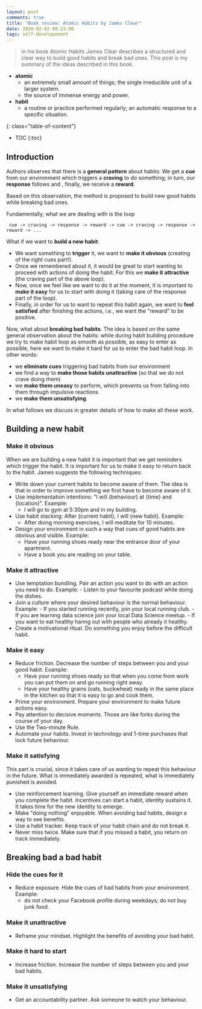 ```yaml
---
layout: post
comments: true
title: "Book review: Atomic Habits by James Clear"
date: 2020-02-02 00:23:00
tags: self-developement
---
```


> In his book Atomic Habits James Clear describes a structured and clear way to build good habits and break bad ones. This post is my summary of the ideas described in this book.

<!--more-->
- **atomic**
    - an extremely small amount of things; the single irreducible unit of a larger system.
    - the source of immense energy and power.
- **habit**
    - a routine or practice performed regularly; an automatic response to a specific situation.

{: class="table-of-content"}
* TOC
{:toc}


## Introduction

Authors observes that there is a **general pattern** about habits: We get a **cue** from our environment which triggers a **craving** to do something; in turn, our **response** follows and , finally, we receive a **reward**.

Based on this observation, the method is proposed to build new good habits while breaking bad ones.

Fundamentally, what we are dealing with is the loop

     cue -> craving -> response -> reward -> cue -> craving -> response -> reward -> ...

What if we want to **build a new habit**:
- We want something to **trigger** it, we want to **make it obvious** (creating of the right cues part!).
- Once we remembered about it, it would be great to start wanting to proceed with actions of doing the habit. For this we **make it attractive** (the craving part of the above loop).
- Now, once we feel like we want to do it at the moment, it is important to **make it easy** for us to start with doing it (taking care of the response part of the loop).
- Finally, in order for us to want to repeat this habit again, we want to **feel satisfied** after finishing the actions, i.e., we want the "reward" to be positive.

Now, what about **breaking bad habits**. The idea is based on the same general observation about the habits: while during habit building procedure we try to make habit loop as smooth as possible, as easy to enter as possible, here we want to make it hard for us to enter the bad habit loop. In other words:
- we **eliminate cues** triggering bad habits from our environment
- we find a way to **make those habits unattractive** (so that we do not crave doing them)
- we **make them uneasy** to perform, which prevents us from falling into them through impulsive reactions
- we **make them unsatisfying**.

In what follows we discuss in greater details of how to make all these work.

## Building a new habit
### Make it obvious
When we are building a new habit it is important that we get reminders which trigger the habit. It is important for us to make it easy to return back to the habit. James suggests the following techniques:
- Write down your current habits to become aware of them. The idea is that in order to improve something we first have to become aware of it.
- Use implementation intentions: "I will {behaviour} at {time} and {location}".
    Example:
    - I will go to gym at 5:30pm and in my building.
- Use habit stacking: After {current habit}, I will {new habit}.
    Example:
    - After doing morning exercises, I will meditate for 10 minutes.
- Design your environment in such a way that cues of good habits are obvious and visible.
    Example:
    - Have your running shoes ready near the entrance door of your apartment.
    - Have a book you are reading on your table.
### Make it attractive
- Use temptation bundling. Pair an action you want to do with an action you need to do.
    Example: - Listen to your favourite podcast while doing the dishes.
- Join a culture where your desired behaviour is the normal behaviour.
    Example: - If you started running recently, join your local running club.
          - If you are learning data science join your local Data Science meetup.
          - If you want to eat healthy hanng out with people who already it healthy.
- Create a motivational ritual. Do something you enjoy before the difficult habit.
### Make it easy
- Reduce friction. Decrease the number of steps between you and your good habit.
    Example:
    - Have your running shoes ready so that when you come from work you can put them on and go running right away.
    - Have your healthy grains (oats, buckwheat) ready in the same place in the kitchen so that it is easy to go and cook them.
- Prime your environment. Prepare your environment to make future actions easy.
- Pay attention to decisive moments. Those are like forks during the course of your day.
- Use the Two-minute Rule.
- Automate your habits. Invest in technology and 1-time purchases that lock future behaviour.

### Make it satisfying
This part is crucial, since it takes care of us wanting to repeat this behaviour in the future.
What is immediately awarded is repeated, what is immediately punished is avoided.
- Use reinforcement learning. Give yourself an immediate reward when you complete the habit. Incentives can start a habit, identity sustains it. It takes time for the new identity to emerge.
- Make "doing nothing" enjoyable. When avoiding bad habits, design a way to see benefits.
- Use a habit tracker. Keep track of your habit chain and do not break it.
- Never miss twice. Make sure that if you missed a habit, you return on track immediately.

## Breaking bad a bad habit
### Hide the cues for it
- Reduce exposure. Hide the cues of bad habits from your environment.
    Example:
    - do not check your Facebook profile during weekdays; do not buy junk food.  
### Make it unattractive
- Reframe your mindset. Highlight the benefits of avoiding your bad habit.
### Make it hard to start
- Increase friction. Increase the number of steps between you and your bad habits.
### Make it unsatisfying
- Get an accountability partner. Ask someone to watch your behaviour.
